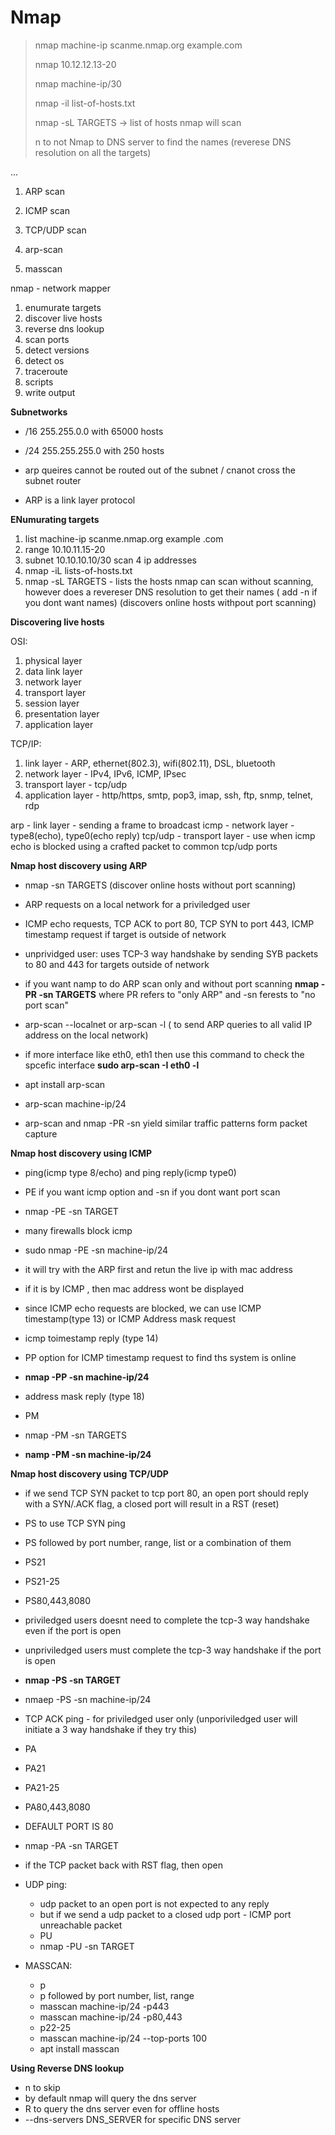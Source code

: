 # Nmap

> nmap machine-ip scanme.nmap.org example.com
> 
> nmap 10.12.12.13-20
> 
> nmap machine-ip/30
>
> nmap -il list-of-hosts.txt
>
> nmap -sL TARGETS   -> list of hosts nmap will scan
> 
> n to not Nmap to DNS server to find the names (reverese DNS resolution on all the targets)


...

1. ARP scan
2. ICMP scan
3. TCP/UDP scan

1. arp-scan
2. masscan

nmap - network mapper
1. enumurate targets
2. discover live hosts
3. reverse dns lookup
4. scan ports
5. detect versions
6. detect os
7. traceroute
8. scripts
9. write output

**Subnetworks**
- /16    255.255.0.0 with 65000 hosts
- /24    255.255.255.0 with 250 hosts

- arp queires cannot be routed out of the subnet / cnanot cross the subnet router
- ARP is a link layer protocol

**ENumurating targets**
1. list machine-ip scanme.nmap.org example .com
2. range 10.10.11.15-20
3. subnet 10.10.10.10/30 scan 4 ip addresses
4. nmap -iL lists-of-hosts.txt
5. nmap -sL TARGETS - lists the hosts nmap can scan without scanning, however does a revereser DNS resolution to get their names ( add -n if you dont want names) (discovers online hosts withpout port scanning)


**Discovering live hosts**

OSI:
1. physical layer
2. data link layer
3. network layer
4. transport layer
5. session layer
6. presentation layer
7. application layer

TCP/IP:
1. link layer - ARP, ethernet(802.3), wifi(802.11), DSL, bluetooth
2. network layer - IPv4, IPv6, ICMP, IPsec
3. transport layer - tcp/udp
4. application layer - http/https, smtp, pop3, imap, ssh, ftp, snmp, telnet, rdp

arp - link layer - sending a frame to broadcast 
icmp - network layer - type8(echo), type0(echo reply)
tcp/udp - transport layer - use when icmp echo is blocked using a crafted packet to common tcp/udp ports


**Nmap host discovery using ARP**
- nmap -sn TARGETS (discover online hosts without port scanning)
- ARP requests on a local network for a priviledged user
- ICMP echo requests, TCP ACK to port 80, TCP SYN to port 443, ICMP timestamp request if target is outside of network
- unprividged user: uses TCP-3 way handshake by sending   SYB packets to 80 and 443 for targets outside of network
- if you want namp to do ARP scan only and without port scanning **nmap -PR -sn TARGETS** where PR refers to "only ARP" and -sn ferests to "no port scan"

- arp-scan --localnet or arp-scan -l ( to send ARP queries to all valid IP address on the local network)
- if more interface like eth0, eth1 then use this command to check the spcefic interface **sudo arp-scan -I eth0 -l**
- apt install arp-scan
- arp-scan machine-ip/24
- arp-scan and nmap -PR -sn yield similar traffic patterns form packet capture


**Nmap host discovery using ICMP**
- ping(icmp type 8/echo) and ping reply(icmp type0)
- PE if you want icmp option and -sn if you dont want port scan
- nmap -PE -sn TARGET
- many firewalls block icmp
- sudo nmap -PE -sn machine-ip/24
- it will try with the ARP first and retun the live ip with mac address
- if it is by ICMP , then mac address wont be displayed

- since ICMP echo requests are blocked, we can use ICMP timestamp(type 13) or ICMP Address mask request
- icmp toimestamp reply (type 14)
- PP option for ICMP timestamp request to find ths system is online
- **nmap -PP -sn machine-ip/24**

- address mask reply (type 18)
- PM
- nmap -PM -sn TARGETS
- **namp -PM -sn machine-ip/24**


**Nmap host discovery using TCP/UDP**
  - if we send TCP SYN packet to tcp port 80, an open port should reply with a   SYN/.ACK flag, a closed port will result in a RST (reset)
  - PS to use TCP SYN ping
  - PS followed by port number, range, list or a combination of them
  - PS21
  - PS21-25
  - PS80,443,8080
  - priviledged users doesnt need to complete the tcp-3 way handshake even if the port is open
  - unpriviledged users must complete the tcp-3 way handshake if the port is open
  - **nmap -PS -sn TARGET**
  - nmaep -PS -sn machine-ip/24

  - TCP ACK ping - for priviledged user only (unporiviledged user will initiate a 3 way handshake if they try this)
  - PA
  - PA21
  - PA21-25
  - PA80,443,8080
  - DEFAULT PORT IS 80
  - nmap -PA -sn TARGET
  - if the TCP packet back with RST flag, then open

  - UDP ping:
    - udp packet to an open port is not expected to any reply
    - but if we send a udp packet to a closed udp port - ICMP port unreachable packet
    - PU
    - nmap -PU -sn TARGET

  - MASSCAN:
    - p
    - p followed by port number, list, range
    - masscan machine-ip/24 -p443
    - masscan machine-ip/24 -p80,443
    - p22-25
    - masscan machine-ip/24 --top-ports 100
    - apt install masscan



**Using Reverse DNS lookup**
- n to skip
- by default nmap will query the dns server
- R to query the dns server even for offline hosts
- --dns-servers DNS_SERVER   for specific DNS server
